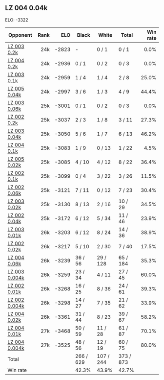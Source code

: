 ## LZ 004 0.04k ##

ELO: -3322

Opponent | Rank | ELO | Black | White | Total | Win rate
---------|-----:|----:|-------|-------|-------|-------:
[LZ 003 0.2k](LZ%20003%200.2k.md) | 24k | -2823 | - | 0 / 1 | 0 / 1 | 0.0%
[LZ 004 0.2k](LZ%20004%200.2k.md) | 24k | -2936 | 0 / 1 | 0 / 2 | 0 / 3 | 0.0%
[LZ 003 0.1k](LZ%20003%200.1k.md) | 24k | -2959 | 1 / 4 | 1 / 4 | 2 / 8 | 25.0%
[LZ 005 0.04k](LZ%20005%200.04k.md) | 24k | -2997 | 3 / 6 | 1 / 3 | 4 / 9 | 44.4%
[LZ 003 0.06k](LZ%20003%200.06k.md) | 25k | -3001 | 0 / 1 | 0 / 2 | 0 / 3 | 0.0%
[LZ 002 0.2k](LZ%20002%200.2k.md) | 25k | -3037 | 2 / 3 | 1 / 8 | 3 / 11 | 27.3%
[LZ 003 0.04k](LZ%20003%200.04k.md) | 25k | -3050 | 5 / 6 | 1 / 7 | 6 / 13 | 46.2%
[LZ 004 0.1k](LZ%20004%200.1k.md) | 25k | -3083 | 1 / 9 | 0 / 13 | 1 / 22 | 4.5%
[LZ 005 0.02k](LZ%20005%200.02k.md) | 25k | -3085 | 4 / 10 | 4 / 12 | 8 / 22 | 36.4%
[LZ 002 0.1k](LZ%20002%200.1k.md) | 25k | -3099 | 0 / 4 | 3 / 22 | 3 / 26 | 11.5%
[LZ 002 0.06k](LZ%20002%200.06k.md) | 25k | -3121 | 7 / 11 | 0 / 12 | 7 / 23 | 30.4%
[LZ 003 0.02k](LZ%20003%200.02k.md) | 25k | -3130 | 8 / 13 | 2 / 16 | 10 / 29 | 34.5%
[LZ 002 0.04k](LZ%20002%200.04k.md) | 25k | -3172 | 6 / 12 | 5 / 34 | 11 / 46 | 23.9%
[LZ 003 0.01k](LZ%20003%200.01k.md) | 26k | -3203 | 6 / 12 | 8 / 24 | 14 / 36 | 38.9%
[LZ 002 0.02k](LZ%20002%200.02k.md) | 26k | -3217 | 5 / 10 | 2 / 30 | 7 / 40 | 17.5%
[LZ 004 0.06k](LZ%20004%200.06k.md) | 26k | -3239 | 36 / 56 | 29 / 128 | 65 / 184 | 35.3%
[LZ 003 0.004k](LZ%20003%200.004k.md) | 26k | -3259 | 23 / 34 | 4 / 11 | 27 / 45 | 60.0%
[LZ 002 0.01k](LZ%20002%200.01k.md) | 26k | -3268 | 16 / 25 | 8 / 36 | 24 / 61 | 39.3%
[LZ 002 0.004k](LZ%20002%200.004k.md) | 26k | -3298 | 14 / 27 | 7 / 35 | 21 / 62 | 33.9%
[LZ 004 0.02k](LZ%20004%200.02k.md) | 26k | -3361 | 31 / 44 | 8 / 23 | 39 / 67 | 58.2%
[LZ 004 0.01k](LZ%20004%200.01k.md) | 27k | -3468 | 50 / 59 | 11 / 28 | 61 / 87 | 70.1%
[LZ 004 0.004k](LZ%20004%200.004k.md) | 27k | -3525 | 48 / 56 | 12 / 19 | 60 / 75 | 80.0%
Total | | | 266 / 629 | 107 / 244 | 373 / 873 | 
Win rate| | | 42.3% | 43.9% | 42.7% | 

